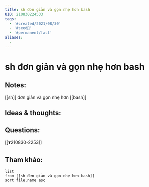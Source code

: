 ```yaml
---
title: sh đơn giản và gọn nhẹ hơn bash
UID: 210830224533
tags:
  - '#created/2021/08/30'
  - '#seed🥜'
  - '#permanent/fact'
aliases:
  - 
---
```

# sh đơn giản và gọn nhẹ hơn bash

## Notes:
[[sh]] đơn giản và gọn nhẹ hơn [[bash]]

## Ideas & thoughts:

## Questions:
[[❓210830-2253]]

## Tham khảo:
```dataview
list
from [[sh đơn giản và gọn nhẹ hơn bash]]
sort file.name asc
```